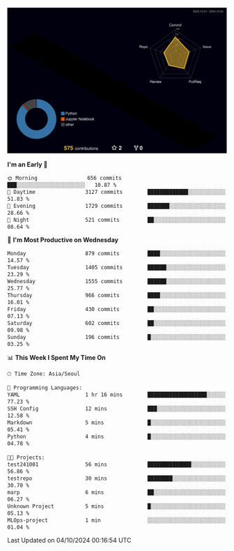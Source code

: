<!-- ![Header](./github-header-image.png) -->

<!-- <div align="center">
  <img src="https://ziadoua.github.io/m3-Markdown-Badges/badges/FastAPI/fastapi1.svg" />&nbsp
  <img src="https://ziadoua.github.io/m3-Markdown-Badges/badges/Git/git1.svg" />&nbsp
  <img src="https://ziadoua.github.io/m3-Markdown-Badges/badges/Linux/linux2.svg" />&nbsp
  <img src="https://ziadoua.github.io/m3-Markdown-Badges/badges/PostgreSQL/postgresql3.svg" />&nbsp
  <img src="https://ziadoua.github.io/m3-Markdown-Badges/badges/Python/python3.svg" />&nbsp
</div> -->

![](./profile-3d-contrib/profile-night-rainbow.svg)

<!--START_SECTION:waka-->
**I'm an Early 🐤** 

```text
🌞 Morning                656 commits         ███░░░░░░░░░░░░░░░░░░░░░░   10.87 % 
🌆 Daytime                3127 commits        █████████████░░░░░░░░░░░░   51.83 % 
🌃 Evening                1729 commits        ███████░░░░░░░░░░░░░░░░░░   28.66 % 
🌙 Night                  521 commits         ██░░░░░░░░░░░░░░░░░░░░░░░   08.64 % 
```
📅 **I'm Most Productive on Wednesday** 

```text
Monday                   879 commits         ████░░░░░░░░░░░░░░░░░░░░░   14.57 % 
Tuesday                  1405 commits        ██████░░░░░░░░░░░░░░░░░░░   23.29 % 
Wednesday                1555 commits        ██████░░░░░░░░░░░░░░░░░░░   25.77 % 
Thursday                 966 commits         ████░░░░░░░░░░░░░░░░░░░░░   16.01 % 
Friday                   430 commits         ██░░░░░░░░░░░░░░░░░░░░░░░   07.13 % 
Saturday                 602 commits         ██░░░░░░░░░░░░░░░░░░░░░░░   09.98 % 
Sunday                   196 commits         █░░░░░░░░░░░░░░░░░░░░░░░░   03.25 % 
```


📊 **This Week I Spent My Time On** 

```text
🕑︎ Time Zone: Asia/Seoul

💬 Programming Languages: 
YAML                     1 hr 16 mins        ███████████████████░░░░░░   77.23 % 
SSH Config               12 mins             ███░░░░░░░░░░░░░░░░░░░░░░   12.58 % 
Markdown                 5 mins              █░░░░░░░░░░░░░░░░░░░░░░░░   05.41 % 
Python                   4 mins              █░░░░░░░░░░░░░░░░░░░░░░░░   04.78 % 

🐱‍💻 Projects: 
test241001               56 mins             ██████████████░░░░░░░░░░░   56.86 % 
testrepo                 30 mins             ████████░░░░░░░░░░░░░░░░░   30.70 % 
marp                     6 mins              ██░░░░░░░░░░░░░░░░░░░░░░░   06.27 % 
Unknown Project          5 mins              █░░░░░░░░░░░░░░░░░░░░░░░░   05.13 % 
MLOps-project            1 min               ░░░░░░░░░░░░░░░░░░░░░░░░░   01.04 % 
```


 Last Updated on 04/10/2024 00:16:54 UTC
<!--END_SECTION:waka-->




